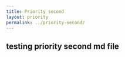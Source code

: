 ```yaml
---
title: Priority second
layout: priority
permalink: ../priority-second/
---
```


## testing priority second md file 
